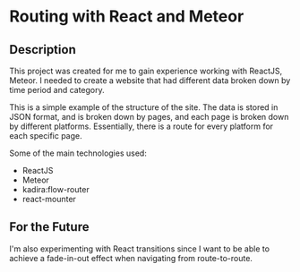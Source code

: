 # Routing with React and Meteor


## Description

This project was created for me to gain experience working with ReactJS, Meteor. I needed to create a website that had different data broken down by time period and category.

This is a simple example of the structure of the site. The data is stored in JSON format, and is broken down by pages, and each page is broken down by different platforms. Essentially, there is a route for every platform for each specific page.

Some of the main technologies used:
* ReactJS
* Meteor
* kadira:flow-router
* react-mounter

## For the Future

I'm also experimenting with React transitions since I want to be able to achieve a fade-in-out effect when navigating from route-to-route.
